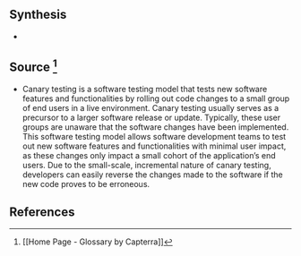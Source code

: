 ## Synthesis
- 
## Source [^1]
- Canary testing is a software testing model that tests new software features and functionalities by rolling out code changes to a small group of end users in a live environment. Canary testing usually serves as a precursor to a larger software release or update. Typically, these user groups are unaware that the software changes have been implemented. This software testing model allows software development teams to test out new software features and functionalities with minimal user impact, as these changes only impact a small cohort of the application’s end users. Due to the small-scale, incremental nature of canary testing, developers can easily reverse the changes made to the software if the new code proves to be erroneous.
## References

[^1]: [[Home Page - Glossary by Capterra]]